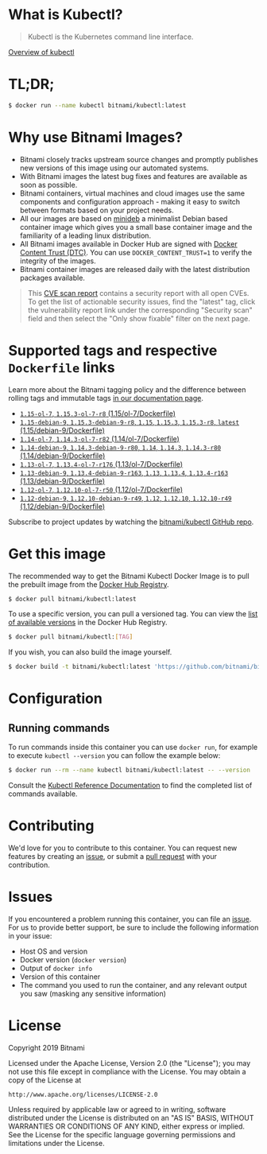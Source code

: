 
# What is Kubectl?

> Kubectl is the Kubernetes command line interface.

[Overview of kubectl](https://kubernetes.io/docs/reference/kubectl/overview/)

# TL;DR;

```bash
$ docker run --name kubectl bitnami/kubectl:latest
```

# Why use Bitnami Images?

* Bitnami closely tracks upstream source changes and promptly publishes new versions of this image using our automated systems.
* With Bitnami images the latest bug fixes and features are available as soon as possible.
* Bitnami containers, virtual machines and cloud images use the same components and configuration approach - making it easy to switch between formats based on your project needs.
* All our images are based on [minideb](https://github.com/bitnami/minideb) a minimalist Debian based container image which gives you a small base container image and the familiarity of a leading linux distribution.
* All Bitnami images available in Docker Hub are signed with [Docker Content Trust (DTC)](https://docs.docker.com/engine/security/trust/content_trust/). You can use `DOCKER_CONTENT_TRUST=1` to verify the integrity of the images.
* Bitnami container images are released daily with the latest distribution packages available.


> This [CVE scan report](https://quay.io/repository/bitnami/kubectl?tab=tags) contains a security report with all open CVEs. To get the list of actionable security issues, find the "latest" tag, click the vulnerability report link under the corresponding "Security scan" field and then select the "Only show fixable" filter on the next page.

# Supported tags and respective `Dockerfile` links

Learn more about the Bitnami tagging policy and the difference between rolling tags and immutable tags [in our documentation page](https://docs.bitnami.com/containers/how-to/understand-rolling-tags-containers/).


* [`1.15-ol-7`, `1.15.3-ol-7-r8` (1.15/ol-7/Dockerfile)](https://github.com/bitnami/bitnami-docker-kubectl/blob/1.15.3-ol-7-r8/1.15/ol-7/Dockerfile)
* [`1.15-debian-9`, `1.15.3-debian-9-r8`, `1.15`, `1.15.3`, `1.15.3-r8`, `latest` (1.15/debian-9/Dockerfile)](https://github.com/bitnami/bitnami-docker-kubectl/blob/1.15.3-debian-9-r8/1.15/debian-9/Dockerfile)
* [`1.14-ol-7`, `1.14.3-ol-7-r82` (1.14/ol-7/Dockerfile)](https://github.com/bitnami/bitnami-docker-kubectl/blob/1.14.3-ol-7-r82/1.14/ol-7/Dockerfile)
* [`1.14-debian-9`, `1.14.3-debian-9-r80`, `1.14`, `1.14.3`, `1.14.3-r80` (1.14/debian-9/Dockerfile)](https://github.com/bitnami/bitnami-docker-kubectl/blob/1.14.3-debian-9-r80/1.14/debian-9/Dockerfile)
* [`1.13-ol-7`, `1.13.4-ol-7-r176` (1.13/ol-7/Dockerfile)](https://github.com/bitnami/bitnami-docker-kubectl/blob/1.13.4-ol-7-r176/1.13/ol-7/Dockerfile)
* [`1.13-debian-9`, `1.13.4-debian-9-r163`, `1.13`, `1.13.4`, `1.13.4-r163` (1.13/debian-9/Dockerfile)](https://github.com/bitnami/bitnami-docker-kubectl/blob/1.13.4-debian-9-r163/1.13/debian-9/Dockerfile)
* [`1.12-ol-7`, `1.12.10-ol-7-r50` (1.12/ol-7/Dockerfile)](https://github.com/bitnami/bitnami-docker-kubectl/blob/1.12.10-ol-7-r50/1.12/ol-7/Dockerfile)
* [`1.12-debian-9`, `1.12.10-debian-9-r49`, `1.12`, `1.12.10`, `1.12.10-r49` (1.12/debian-9/Dockerfile)](https://github.com/bitnami/bitnami-docker-kubectl/blob/1.12.10-debian-9-r49/1.12/debian-9/Dockerfile)

Subscribe to project updates by watching the [bitnami/kubectl GitHub repo](https://github.com/bitnami/bitnami-docker-kubectl).

# Get this image

The recommended way to get the Bitnami Kubectl Docker Image is to pull the prebuilt image from the [Docker Hub Registry](https://hub.docker.com/r/bitnami/kubectl).

```bash
$ docker pull bitnami/kubectl:latest
```

To use a specific version, you can pull a versioned tag. You can view the [list of available versions](https://hub.docker.com/r/bitnami/kubectl/tags/) in the Docker Hub Registry.

```bash
$ docker pull bitnami/kubectl:[TAG]
```

If you wish, you can also build the image yourself.

```bash
$ docker build -t bitnami/kubectl:latest 'https://github.com/bitnami/bitnami-docker-kubectl.git#master:1.15/debian-9'
```

# Configuration

## Running commands

To run commands inside this container you can use `docker run`, for example to execute `kubectl --version` you can follow the example below:

```bash
$ docker run --rm --name kubectl bitnami/kubectl:latest -- --version
```

Consult the [Kubectl Reference Documentation](https://kubernetes.io/docs/reference/generated/kubectl/kubectl-commands) to find the completed list of commands available.

# Contributing

We'd love for you to contribute to this container. You can request new features by creating an [issue](https://github.com/bitnami/bitnami-docker-kubectl/issues), or submit a [pull request](https://github.com/bitnami/bitnami-docker-kubectl/pulls) with your contribution.

# Issues

If you encountered a problem running this container, you can file an [issue](https://github.com/bitnami/bitnami-docker-kubectl/issues). For us to provide better support, be sure to include the following information in your issue:

- Host OS and version
- Docker version (`docker version`)
- Output of `docker info`
- Version of this container
- The command you used to run the container, and any relevant output you saw (masking any sensitive information)

# License

Copyright 2019 Bitnami

Licensed under the Apache License, Version 2.0 (the "License");
you may not use this file except in compliance with the License.
You may obtain a copy of the License at

    http://www.apache.org/licenses/LICENSE-2.0

Unless required by applicable law or agreed to in writing, software
distributed under the License is distributed on an "AS IS" BASIS,
WITHOUT WARRANTIES OR CONDITIONS OF ANY KIND, either express or implied.
See the License for the specific language governing permissions and
limitations under the License.
